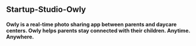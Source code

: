 ## Startup-Studio-Owly

#### Owly is a real-time photo sharing app between parents and daycare centers. Owly helps parents stay connected with their children. Anytime. Anywhere.